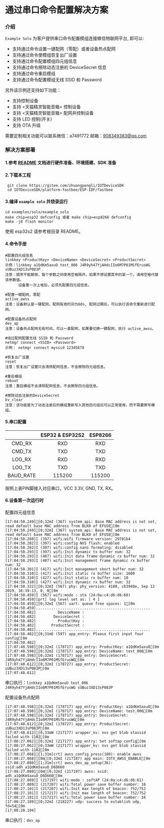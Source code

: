 # 通过串口命令配置解决方案

### 介绍
`Example Solo` 为客户提供串口命令配置模组连接蜂信物联网平台, 即可以:  
- 支持通过命令设置一键配网（零配）或者设备热点配网
- 支持通过命令使模组恢复出厂设置
- 支持通过命令配置模组四元组信息
- 支持通过命令擦除动态注册的 DeviceSecret 信息
- 支持通过命令重启模组
- 支持通过命令配置模组无线 SSID 和 Password

另外该示例还支持如下功能：
- 支持控制设备
- 支持 <天猫精灵智能音箱> 控制设备
- 支持 <天猫精灵智能音箱> 配网并控制设备
- 支持 LED 控制(开关)
- 支持 OTA 升级

需要定制相关功能可以联系微信：a7491772
邮箱：908349383@qq.com

### 解决方案部署
#### 1.参考 [README](../../../README.md) 文档进行硬件准备、环境搭建、SDK 准备


#### 2.下载本工程
   ```
    git clone https://gitee.com/zhuangpengli/IOTDeviceSDK
    cd IOTDeviceSDK/platform-fastbee/ESP-IDF/fastbee
   ```

#### 3.编译 `example solo` 并烧录运行
```
cd examples/solo/example_solo
make chip=esp32 defconfig 或者 make chip=esp8266 defconfig
make -j8 flash monitor
```
使用 esp32s2 请参考根目录 README。

#### 4.命令手册

```
#配置四元组信息
linkkey <ProductKey> <DeviceName> <DeviceSecret> <ProductSecret>
示例：linkkey a1QdKm5axuO test_006 J4R9yh47YjAHdcIIo6M7P01MSfErusWG sUBuz3XD13sP083P
注意：顺序不能颠倒，每个参数之间使用空格隔开。如果不想设置其中的某一个，请用空格代替该参数值。
      设备第一次上电后，必须先配置四元组信息。
```

```
#配置一键配网，零配
active_awss
注意：设备默认是一键配网，配网有效时间为60s, 配网过期后，可以执行该命令重新进行配网。
```

```
#配置设备热点配网
dev_ap
注意：设备热点配网无有时间，可以一直配网，如果要切换一键配网，执行 active_awss。
```

```
#绕过配网配置无线 SSID 和 Password
netmgr connect <SSID> <Password>
示例： netmgr connect myssid 12345678
```

```
#恢复出厂设置
reset
注意：恢复出厂设置只会清除配网信息，不会擦除四元组信息。
```

```
#重启模组
reboot
注意：重启模组不会清除配网信息，不会擦除四元组信息。
```

```
#擦除动态注册的DeviceSecret
kv_clear
注意：该功能是为了动态注册后的模组重新写入其他四元组后可以正常使用，而不需要擦写模组。
```

#### 5.串口配置

||ESP32 & ESP32S2|ESP8266|
|:-----:|:-----:|:-----:|
|CMD_RX|RXD|RXD|
|CMD_TX|TXD|TXD|
|LOG_RX|RXD|RXD|
|LOG_TX|TXD|TXD|
|BAUD_RATE|115200|115200|

按照上表PIN脚接入对应串口，VCC 3.3V, GND, TX, RX。

#### 6.设备第一次运行时

配置四元组信息

```
[17:04:50.249][0;32mI (367) system_api: Base MAC address is not set, read default base MAC address from BLK0 of EFUSE[0m
[17:04:50.249][0;32mI (367) system_api: Base MAC address is not set, read default base MAC address from BLK0 of EFUSE[0m
[17:04:50.260]I (397) wifi:wifi firmware version: 29701b4
[17:04:50.282]I (397) wifi:config NVS flash: enabled
[17:04:50.282]I (397) wifi:config nano formating: disabled
[17:04:50.293]I (397) wifi:Init dynamic tx buffer num: 32
[17:04:50.293]I (407) wifi:Init data frame dynamic rx buffer num: 32
[17:04:50.293]I (407) wifi:Init management frame dynamic rx buffer num: 32
[17:04:50.301]I (417) wifi:Init management short buffer num: 32
[17:04:50.310]I (417) wifi:Init static rx buffer size: 1600
[17:04:50.310]I (427) wifi:Init static rx buffer num: 10
[17:04:50.310]I (427) wifi:Init dynamic rx buffer num: 32
[17:04:50.322][0;32mI (567) phy: phy_version: 4180, cb3948e, Sep 12 2019, 16:39:13, 0, 0[0m
[17:04:50.459]I (567) wifi:mode : sta (24:0a:c4:d6:d6:60)
[17:04:50.459][prt] log level set as: [ 4 ]
[17:04:50.459][0;32mI (567) uart: queue free spaces: 1[0m
[17:04:50.459]....................................................
[17:04:50.482]          DeviceName : 
[17:04:50.482]        DeviceSecret : 
[17:04:50.482]          ProductKey : 
[17:04:50.482]       ProductSecret : 
[17:04:50.482]....................................................
[17:04:50.482][0;31mE (597) app_entry: Please first input four config[0m
[17:04:50.482]
[17:07:48.598][0;32mI (178717) app_entry: ProductKey: a1QdKm5axuO[0m
[17:07:48.598][0;32mI (178717) app_entry: DeviceName: test_006[0m
[17:07:48.598][0;32mI (178717) app_entry: DeviceSecret: J4R9yh47YjAHdcIIo6M7P01MSfErusWG[0m
[17:07:48.612][0;32mI (178727) app_entry: ProductSecret: sUBuz3XD13sP083P[0m
[17:07:48.612]
```

串口执行：`linkkey a1QdKm5axuO test_006 J4R9yh47YjAHdcIIo6M7P01MSfErusWG sUBuz3XD13sP083P`

配置设备热点配网

```
[17:07:48.598][0;32mI (178717) app_entry: ProductKey: a1QdKm5axuO[0m
[17:07:48.598][0;32mI (178717) app_entry: DeviceName: test_006[0m
[17:07:48.598][0;32mI (178717) app_entry: DeviceSecret: J4R9yh47YjAHdcIIo6M7P01MSfErusWG[0m
[17:07:48.612][0;32mI (178727) app_entry: ProductSecret: sUBuz3XD13sP083P[0m
[17:07:48.612][0;33mW (217177) wrapper_kv: nvs get blob stassid failed with 1102[0m
[17:08:27.062][0;32mI (217177) app_entry: Set softap config[0m
[17:08:27.062][0;33mW (217177) wrapper_kv: nvs get blob stassid failed with 1102[0m
[17:08:27.068][1;31m[crt] awss_config_press(180): enable awss
[17:08:27.068][0m[0;32mI (217187) app main: IOTX_AWSS_ENABLE[0m
[17:08:27.080][1;31m[crt] awss_dev_ap_setup(36): ssid:adh_a1QdKm5axuO_D6D660
[17:08:27.080][0m[0;32mI (217197) awss: ssid: adh_a1QdKm5axuO_D6D660[0m
[17:08:27.089]I (217197) wifi:mode : softAP (24:0a:c4:d6:d6:61)
[17:08:27.089]I (217207) wifi:Total power save buffer number: 16
[17:08:27.101]I (217207) wifi:Init max length of beacon: 752/752
[17:08:27.101]I (217217) wifi:Init max length of beacon: 752/752
[17:08:27.101]I (217217) wifi:Total power save buffer number: 16
[17:08:27.109][0;32mI (218227) udp: success to establish udp, fd=54[0m
[17:08:28.104]
```

串口执行：`dev_ap`
